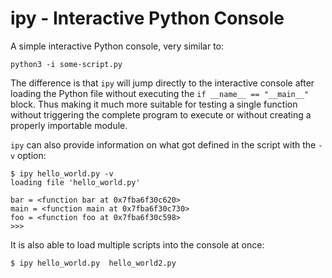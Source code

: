 ipy - Interactive Python Console
================================

A simple interactive Python console, very similar to:

    python3 -i some-script.py

The difference is that `ipy` will jump directly to the interactive
console after loading the Python file without executing the `if
__name__ == "__main__"` block. Thus making it much more suitable for
testing a single function without triggering the complete program to
execute or without creating a properly importable module.

`ipy` can also provide information on what got defined in the script
with the `-v` option:

    $ ipy hello_world.py -v
    loading file 'hello_world.py'

    bar = <function bar at 0x7fba6f30c620>
    main = <function main at 0x7fba6f30c730>
    foo = <function foo at 0x7fba6f30c598>
    >>>

It is also able to load multiple scripts into the console at once:

    $ ipy hello_world.py  hello_world2.py

